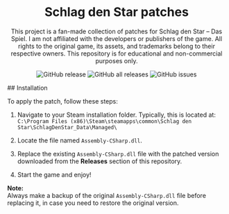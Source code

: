 
<h1 align="center">Schlag den Star patches</h1>

<p align="center">
	This project is a fan-made collection of patches for Schlag den Star – Das Spiel.
	I am not affiliated with the developers or publishers of the game.
	All rights to the original game, its assets, and trademarks belong to their respective owners.
	This repository is for educational and non-commercial purposes only.
</p>

<p align="center">
  <img src="https://img.shields.io/github/v/release/Samxel/schlag-den-star-patches" alt="GitHub release">
  <img src="https://img.shields.io/github/downloads/Samxel/schlag-den-star-patches/total" alt="GitHub all releases">
  <img src="https://img.shields.io/github/issues/Samxel/schlag-den-star-patches" alt="GitHub issues">
</p>
## Installation

To apply the patch, follow these steps:

1. Navigate to your Steam installation folder. Typically, this is located at:  
   `C:\Program Files (x86)\Steam\steamapps\common\Schlag den Star\SchlagDenStar_Data\Managed\`

2. Locate the file named `Assembly-CSharp.dll`.

3. Replace the existing `Assembly-CSharp.dll` file with the patched version downloaded from the **Releases** section of this repository.

4. Start the game and enjoy!

**Note:**  
Always make a backup of the original `Assembly-CSharp.dll` file before replacing it, in case you need to restore the original version.